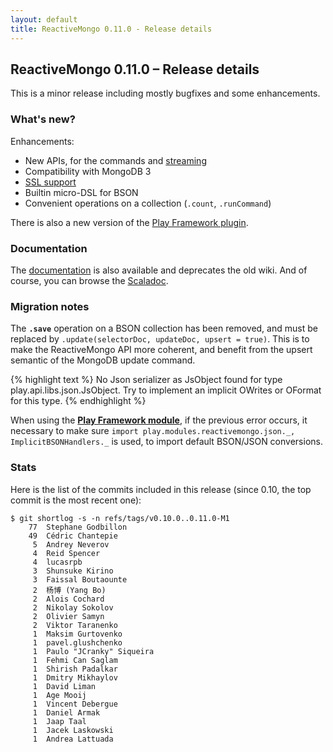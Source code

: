 ```yaml
---
layout: default
title: ReactiveMongo 0.11.0 - Release details
---
```


## ReactiveMongo 0.11.0 – Release details

This is a minor release including mostly bugfixes and some enhancements.

### What's new?

Enhancements:

- New APIs, for the commands and [streaming](tutorial/consume-streams.html)
- Compatibility with MongoDB 3
- [SSL support](tutorial/connect-database.html)
- Builtin micro-DSL for BSON
- Convenient operations on a collection (`.count`, `.runCommand`)

There is also a new version of the [Play Framework plugin](tutorial/play2.html).

### Documentation

The [documentation](index.html) is also available and deprecates the old wiki. And of course, you can browse the [Scaladoc](../api/index.html).

### Migration notes

The **`.save`** operation on a BSON collection has been removed, and must be replaced by `.update(selectorDoc, updateDoc, upsert = true)`. This is to make the ReactiveMongo API more coherent, and benefit from the upsert semantic of the MongoDB update command.

{% highlight text %}
No Json serializer as JsObject found for type play.api.libs.json.JsObject.
Try to implement an implicit OWrites or OFormat for this type.
{% endhighlight %}

When using the **[Play Framework module](tutorial/play2.html)**, if the previous error occurs, it necessary to make sure `import play.modules.reactivemongo.json._, ImplicitBSONHandlers._` is used, to import default BSON/JSON conversions.

### Stats

Here is the list of the commits included in this release (since 0.10, the top commit is the most recent one):

~~~
$ git shortlog -s -n refs/tags/v0.10.0..0.11.0-M1
    77  Stephane Godbillon
    49  Cédric Chantepie
     5  Andrey Neverov
     4  Reid Spencer
     4  lucasrpb
     3  Shunsuke Kirino
     3  Faissal Boutaounte
     2  杨博 (Yang Bo)
     2  Alois Cochard
     2  Nikolay Sokolov
     2  Olivier Samyn
     2  Viktor Taranenko
     1  Maksim Gurtovenko
     1  pavel.glushchenko
     1  Paulo "JCranky" Siqueira
     1  Fehmi Can Saglam
     1  Shirish Padalkar
     1  Dmitry Mikhaylov
     1  David Liman
     1  Age Mooij
     1  Vincent Debergue
     1  Daniel Armak
     1  Jaap Taal
     1  Jacek Laskowski
     1  Andrea Lattuada
~~~
